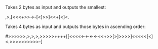 Takes 2 bytes as input and outputs the smallest: 

,>,[<<<+>>->-[<]>>]<<+[<]<.


Takes 4 bytes as input and outputs those bytes in ascending order:

#>>>>>>,>,>,>,>>>>>++++[[<<<<<-<-<-<-<<+>>[>]>>>>]<<<<<[<]<.>>>>>>>>>>-]
